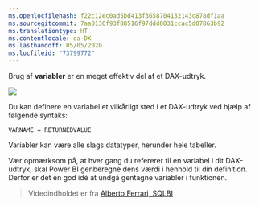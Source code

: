 ```yaml
---
ms.openlocfilehash: f22c12ec0ad5bd413f3658704132143c878df1aa
ms.sourcegitcommit: 7aa0136f93f88516f97ddd8031ccac5d07863b92
ms.translationtype: HT
ms.contentlocale: da-DK
ms.lasthandoff: 05/05/2020
ms.locfileid: "73799772"
---
```

Brug af **variabler** er en meget effektiv del af et DAX-udtryk.

![](media/7-4-dax-expressions/dax-variables_1.png)

Du kan definere en variabel et vilkårligt sted i et DAX-udtryk ved hjælp af følgende syntaks:

    VARNAME = RETURNEDVALUE

Variabler kan være alle slags datatyper, herunder hele tabeller.

Vær opmærksom på, at hver gang du refererer til en variabel i dit DAX-udtryk, skal Power BI genberegne dens værdi i henhold til din definition. Derfor er det en god idé at undgå gentagne variabler i funktionen.

> Videoindholdet er fra [Alberto Ferrari, SQLBI](https://www.sqlbi.com/learning-dax)
> 
> 

